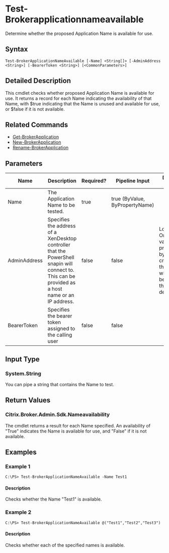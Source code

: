 ﻿
# Test-Brokerapplicationnameavailable
Determine whether the proposed Application Name is available for use.
## Syntax
```
Test-BrokerApplicationNameAvailable [-Name] <String[]> [-AdminAddress <String>] [-BearerToken <String>] [<CommonParameters>]
```
## Detailed Description
This cmdlet checks whether proposed Application Name is available for use. It returns a record for each Name indicating the availability of that Name, with \$true indicating that the Name is unused and available for use, or \$false if it is not available.


## Related Commands

* [Get-BrokerApplication](../Get-BrokerApplication/)
* [New-BrokerApplication](../New-BrokerApplication/)
* [Rename-BrokerApplication](../Rename-BrokerApplication/)
## Parameters
| Name   | Description | Required? | Pipeline Input | Default Value |
| --- | --- | --- | --- | --- |
| Name | The Application Name to be tested. | true | true (ByValue, ByPropertyName) |  |
| AdminAddress | Specifies the address of a XenDesktop controller that the PowerShell snapin will connect to. This can be provided as a host name or an IP address. | false | false | Localhost. Once a value is provided by any cmdlet, this value will become the default. |
| BearerToken | Specifies the bearer token assigned to the calling user | false | false |  |

## Input Type

### System.String
You can pipe a string that contains the Name to test.
## Return Values

### Citrix.Broker.Admin.Sdk.Nameavailability
The cmdlet returns a result for each Name specified. An availability of "True" indicates the Name is available for use, and "False" if it is not available.
## Examples

### Example 1
```
C:\PS> Test-BrokerApplicationNameAvailable -Name Test1
```
#### Description
Checks whether the Name "Test1" is available.
### Example 2
```
C:\PS> Test-BrokerApplicationNameAvailable @("Test1","Test2","Test3")
```
#### Description
Checks whether each of the specified names is available.
